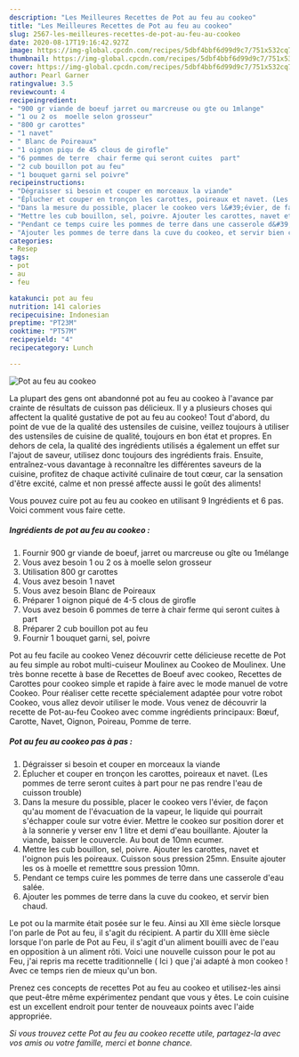 ```yaml
---
description: "Les Meilleures Recettes de Pot au feu au cookeo"
title: "Les Meilleures Recettes de Pot au feu au cookeo"
slug: 2567-les-meilleures-recettes-de-pot-au-feu-au-cookeo
date: 2020-08-17T19:16:42.927Z
image: https://img-global.cpcdn.com/recipes/5dbf4bbf6d99d9c7/751x532cq70/pot-au-feu-au-cookeo-photo-principale-de-la-recette.jpg
thumbnail: https://img-global.cpcdn.com/recipes/5dbf4bbf6d99d9c7/751x532cq70/pot-au-feu-au-cookeo-photo-principale-de-la-recette.jpg
cover: https://img-global.cpcdn.com/recipes/5dbf4bbf6d99d9c7/751x532cq70/pot-au-feu-au-cookeo-photo-principale-de-la-recette.jpg
author: Pearl Garner
ratingvalue: 3.5
reviewcount: 4
recipeingredient:
- "900 gr viande de boeuf jarret ou marcreuse ou gte ou 1mlange"
- "1 ou 2 os  moelle selon grosseur"
- "800 gr carottes"
- "1 navet"
- " Blanc de Poireaux"
- "1 oignon piqu de 45 clous de girofle"
- "6 pommes de terre  chair ferme qui seront cuites  part"
- "2 cub bouillon pot au feu"
- "1 bouquet garni sel poivre"
recipeinstructions:
- "Dégraisser si besoin et couper en morceaux la viande"
- "Éplucher et couper en tronçon les carottes, poireaux et navet. (Les pommes de terre seront cuites à part pour ne pas rendre l&#39;eau de cuisson trouble)"
- "Dans la mesure du possible, placer le cookeo vers l&#39;évier, de façon qu&#39;au moment de l&#39;évacuation de la vapeur, le liquide qui pourrait s&#39;échapper coule sur votre évier. Mettre le cookeo sur position dorer et à la sonnerie y verser env 1 litre et demi d&#39;eau bouillante. Ajouter la viande, baisser le couvercle. Au bout de 10mn ecumer."
- "Mettre les cub bouillon, sel, poivre. Ajouter les carottes, navet et l&#39;oignon puis les poireaux. Cuisson sous pression 25mn. Ensuite ajouter les os à moelle et remetttre sous pression 10mn."
- "Pendant ce temps cuire les pommes de terre dans une casserole d&#39;eau salée."
- "Ajouter les pommes de terre dans la cuve du cookeo, et servir bien chaud."
categories:
- Resep
tags:
- pot
- au
- feu

katakunci: pot au feu 
nutrition: 141 calories
recipecuisine: Indonesian
preptime: "PT23M"
cooktime: "PT57M"
recipeyield: "4"
recipecategory: Lunch

---
```



![Pot au feu au cookeo](https://img-global.cpcdn.com/recipes/5dbf4bbf6d99d9c7/751x532cq70/pot-au-feu-au-cookeo-photo-principale-de-la-recette.jpg)

La plupart des gens ont abandonné pot au feu au cookeo à l'avance par crainte de résultats de cuisson pas délicieux. Il y a plusieurs choses qui affectent la qualité gustative de pot au feu au cookeo! Tout d'abord, du point de vue de la qualité des ustensiles de cuisine, veillez toujours à utiliser des ustensiles de cuisine de qualité, toujours en bon état et propres. En dehors de cela, la qualité des ingrédients utilisés a également un effet sur l'ajout de saveur, utilisez donc toujours des ingrédients frais. Ensuite, entraînez-vous davantage à reconnaître les différentes saveurs de la cuisine, profitez de chaque activité culinaire de tout cœur, car la sensation d'être excité, calme et non pressé affecte aussi le goût des aliments!

<!--inarticleads1-->

Vous pouvez cuire pot au feu au cookeo en utilisant 9 Ingrédients et 6 pas. Voici comment vous faire cette.

##### Ingrédients de pot au feu au cookeo :

1. Fournir 900 gr viande de boeuf, jarret ou marcreuse ou gîte ou 1mélange
1. Vous avez besoin 1 ou 2 os à moelle selon grosseur
1. Utilisation 800 gr carottes
1. Vous avez besoin 1 navet
1. Vous avez besoin  Blanc de Poireaux
1. Préparer 1 oignon piqué de 4-5 clous de girofle
1. Vous avez besoin 6 pommes de terre à chair ferme qui seront cuites à part
1. Préparer 2 cub bouillon pot au feu
1. Fournir 1 bouquet garni, sel, poivre


Pot au feu facile au cookeo Venez découvrir cette délicieuse recette de Pot au feu simple au robot multi-cuiseur Moulinex au Cookeo de Moulinex. Une très bonne recette à base de Recettes de Boeuf avec cookeo, Recettes de Carottes pour cookeo simple et rapide à faire avec le mode manuel de votre Cookeo. Pour réaliser cette recette spécialement adaptée pour votre robot Cookeo, vous allez devoir utiliser le mode. Vous venez de découvrir la recette de Pot-au-feu Cookeo avec comme ingrédients principaux: Bœuf, Carotte, Navet, Oignon, Poireau, Pomme de terre. 

<!--inarticleads2-->

##### Pot au feu au cookeo pas à pas :

1. Dégraisser si besoin et couper en morceaux la viande
1. Éplucher et couper en tronçon les carottes, poireaux et navet. (Les pommes de terre seront cuites à part pour ne pas rendre l&#39;eau de cuisson trouble)
1. Dans la mesure du possible, placer le cookeo vers l&#39;évier, de façon qu&#39;au moment de l&#39;évacuation de la vapeur, le liquide qui pourrait s&#39;échapper coule sur votre évier. Mettre le cookeo sur position dorer et à la sonnerie y verser env 1 litre et demi d&#39;eau bouillante. Ajouter la viande, baisser le couvercle. Au bout de 10mn ecumer.
1. Mettre les cub bouillon, sel, poivre. Ajouter les carottes, navet et l&#39;oignon puis les poireaux. Cuisson sous pression 25mn. Ensuite ajouter les os à moelle et remetttre sous pression 10mn.
1. Pendant ce temps cuire les pommes de terre dans une casserole d&#39;eau salée.
1. Ajouter les pommes de terre dans la cuve du cookeo, et servir bien chaud.


Le pot ou la marmite était posée sur le feu. Ainsi au XII ème siècle lorsque l&#39;on parle de Pot au feu, il s&#39;agit du récipient. A partir du XIII ème siècle lorsque l&#39;on parle de Pot au Feu, il s&#39;agit d&#39;un aliment bouilli avec de l&#39;eau en opposition à un aliment rôti. Voici une nouvelle cuisson pour le pot au Feu, j&#39;ai repris ma recette traditionnelle ( Ici ) que j&#39;ai adapté à mon cookeo ! Avec ce temps rien de mieux qu&#39;un bon. 

<!--inarticleads1-->

<p>
Prenez ces concepts de recettes Pot au feu au cookeo et utilisez-les ainsi que peut-être même expérimentez pendant que vous y êtes. Le coin cuisine est un excellent endroit pour tenter de nouveaux points avec l'aide appropriée.
</p>

<p>
<i>Si vous trouvez cette Pot au feu au cookeo recette utile, partagez-la avec vos amis ou votre famille, merci et bonne chance.</i>
</p>
